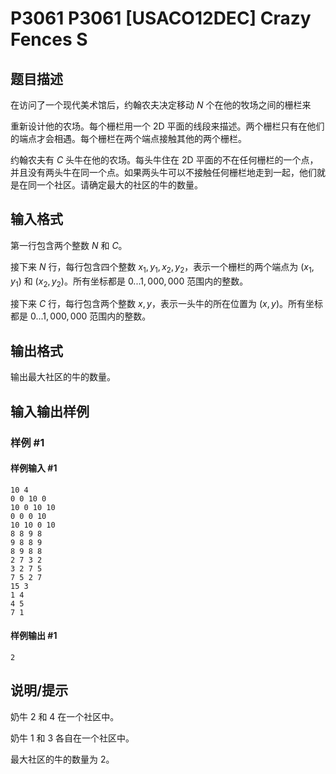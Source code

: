 # P3061 P3061 [USACO12DEC] Crazy Fences S

## 题目描述

在访问了一个现代美术馆后，约翰农夫决定移动 $N$ 个在他的牧场之间的栅栏来


重新设计他的农场。每个栅栏用一个 2D 平面的线段来描述。两个栅栏只有在他们的端点才会相遇。每个栅栏在两个端点接触其他的两个栅栏。


约翰农夫有 $C$ 头牛在他的农场。每头牛住在 2D 平面的不在任何栅栏的一个点，并且没有两头牛在同一个点。如果两头牛可以不接触任何栅栏地走到一起，他们就是在同一个社区。请确定最大的社区的牛的数量。

## 输入格式

第一行包含两个整数 $N$ 和 $C$。

接下来 $N$ 行，每行包含四个整数 $x_1,y_1,x_2,y_2$，表示一个栅栏的两个端点为 $(x_1,y_1)$ 和 $(x_2,y_2)$。所有坐标都是 $0...1,000,000$ 范围内的整数。

接下来 $C$ 行，每行包含两个整数 $x,y$，表示一头牛的所在位置为 $(x,y)$。所有坐标都是 $0...1,000,000$ 范围内的整数。

## 输出格式

输出最大社区的牛的数量。

## 输入输出样例

### 样例 #1

#### 样例输入 #1

```
10 4 
0 0 10 0 
10 0 10 10 
0 0 0 10 
10 10 0 10 
8 8 9 8 
9 8 8 9 
8 9 8 8 
2 7 3 2 
3 2 7 5 
7 5 2 7 
15 3 
1 4 
4 5 
7 1
```

#### 样例输出 #1

```
2
```

## 说明/提示

奶牛 $2$ 和 $4$ 在一个社区中。

奶牛 $1$ 和 $3$ 各自在一个社区中。

最大社区的牛的数量为 $2$。
